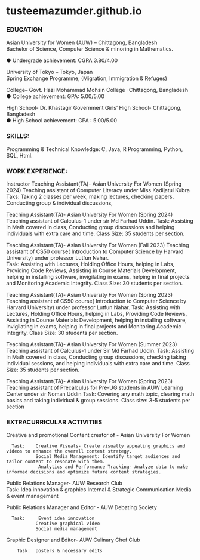 # tusteemazumder.github.io

### EDUCATION

Asian University for Women (AUW) – Chittagong, Bangladesh                                                        
Bachelor of Science, Computer Science & minoring in Mathematics.

● Undergrade achievement: CGPA 3.80/4.00 

University of Tokyo – Tokyo, Japan    
Spring Exchange Programme, (Migration, Immigration & Refuges)

College– Govt. Hazi Mohammad Mohsin College -Chittagong, Bangladesh                                                 
● College achievement: GPA: 5.00/5.00 

High School- Dr. Khastagir Government Girls’ High School- Chittagong, Bangladesh                                 
● High School achievement: GPA : 5.00/5.00 

### SKILLS:
Programming & Technical Knowledge: C, Java, R Programming, Python, SQL, Html.

### WORK EXPERIENCE:
Instructor Teaching Assistant(TA)- Asian University For Women                                                                                                            (Spring 2024)
Teaching assistant of Computer Literacy under Miss Kadijatul Kubra
Taks: Taking 2 classes per week, making lectures, checking papers, Conducting group & individual discussions,


Teaching Assistant(TA)- Asian University For Women                                                                                                                         (Spring 2024)
Teaching assistant of Calculus-1 under sir Md Farhad Uddin.
Task: Assisting in Math covered in class, Conducting group discussions and helping individuals with extra care and time.
Class Size: 35 students per section.

Teaching Assistant(TA)- Asian University For Women                                                                                                                                 (Fall 2023)
Teaching assistant of CS50 course( Introduction to Computer Science by Harvard University) under professor Lutfun Nahar.  
Task: Assisting with Lectures, Holding Office Hours, helping in Labs, Providing Code Reviews, Assisting in Course Materials Development, helping in installing software, invigilating in exams, helping in final projects and Monitoring Academic Integrity. 
Class Size: 30 students per section.

Teaching Assistant(TA)- Asian University For Women                                                                                                                                   (Spring 2023)
Teaching assistant of CS50 course( Introduction to Computer Science by Harvard University) under professor Lutfun Nahar.
Task: Assisting with Lectures, Holding Office Hours, helping in Labs, Providing Code Reviews, Assisting in Course Materials Development, helping in installing software, invigilating in exams, helping in final projects and Monitoring Academic Integrity.
Class Size: 30 students per section.

Teaching Assistant(TA)- Asian University For Women                                                                                                                                    (Summer 2023)
Teaching assistant of Calculus-1 under Sir Md Farhad Uddin.
Task: Assisting in Math covered in class, Conducting group discussions, checking  taking individual sessions, and helping individuals with extra care and time.
Class Size: 35 students per section.

Teaching Assistant(TA)- Asian University For Women                                                                                                                                   (Spring 2023)
Teaching assistant of Precalculus for Pre-UG students in AUW Learning Center under sir Noman Uddin 
Task: Covering any math topic, clearing math basics and taking individual & group sessions.
Class size: 3-5 students per section

### EXTRACURRICULAR ACTIVITIES

 Creative and promotional Content creator of - Asian University For Women    
 
      Task:    Creative Visuals- Create visually appealing graphics and videos to enhance the overall content strategy.
               Social Media Management: Identify target audiences and tailor content to resonate with them.
                Analytics and Performance Tracking- Analyze data to make informed decisions and optimize future content strategies.
                
 Public Relations Manager- AUW Research Club    
  Task:          Idea innovation & graphics
                 Internal & Strategic Communication
                 Media & event management
                 
  Public Relations Manager and Editor - AUW Debating Society  
  
      Task:     Event idea innovation
               Creative graphical video
               Social media management  
   Graphic Designer and Editor-  AUW Culinary Chef Club                                                                          
   
        Task:  posters & necessary edits



